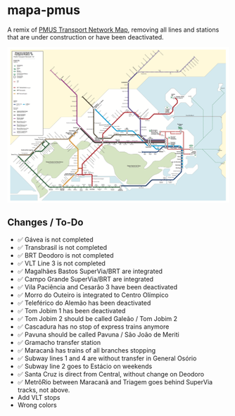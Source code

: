 # mapa-pmus
A remix of [PMUS Transport Network Map](http://www.rio.rj.gov.br/web/pmus/mapa-da-rede-de-transportes), removing all lines and stations that are under construction or have been deactivated.

![The map](map.png)

## Changes / To-Do

- ✅ Gávea is not completed
- ✅ Transbrasil is not completed
- ✅ BRT Deodoro is not completed
- ✅ VLT Line 3 is not completed
- ✅ Magalhães Bastos SuperVia/BRT are integrated
- ✅ Campo Grande SuperVia/BRT are integrated
- ✅ Vila Paciência and Cesarão 3 have been deactivated
- ✅ Morro do Outeiro is integrated to Centro Olímpico
- ✅ Teleférico do Alemão has been deactivated
- ✅ Tom Jobim 1 has been deactivated
- ✅ Tom Jobim 2 should be called Galeão / Tom Jobim 2
- ✅ Cascadura has no stop of express trains anymore
- ✅ Pavuna should be called Pavuna / São João de Meriti
- ✅ Gramacho transfer station
- ✅ Maracanã has trains of all branches stopping
- ✅ Subway lines 1 and 4 are without transfer in General Osório
- ✅ Subway line 2 goes to Estácio on weekends
- ✅ Santa Cruz is direct from Central, without change on Deodoro
- ✅ MetrôRio between Maracanã and Triagem goes behind SuperVia tracks, not above.
- Add VLT stops
- Wrong colors
